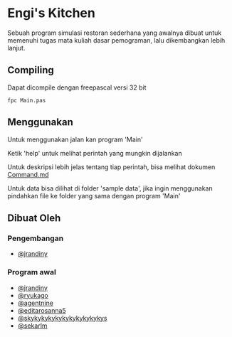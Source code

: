 # Engi's Kitchen

Sebuah program simulasi restoran sederhana yang awalnya dibuat untuk memenuhi tugas mata kuliah dasar pemograman, lalu dikembangkan lebih lanjut.

## Compiling
Dapat dicompile dengan freepascal versi 32 bit

```
fpc Main.pas
```

## Menggunakan
Untuk menggunakan jalan kan program 'Main'

Ketik 'help' untuk melihat perintah yang mungkin dijalankan

Untuk deskripsi lebih jelas tentang tiap perintah, bisa melihat dokumen [Command.md](Dokumen/Command.md)

Untuk data bisa dilihat di folder 'sample data', jika ingin menggunakan pindahkan file ke folder yang sama dengan program 'Main'

## Dibuat Oleh
### Pengembangan
- [@jrandiny](https://github.com/jrandiny/)

### Program awal
- [@jrandiny](https://github.com/jrandiny/)
- [@ryukago](https://github.com/ryukago/)
- [@agentnine](https://github.com/agentnine/)
- [@editarosanna5](https://github.com/editarosanna5/)
- [@skykykykykykykykykykykys](https://github.com/skykykykykykykykykykykys/)
- [@sekarlm](https://github.com/sekarlm/)

